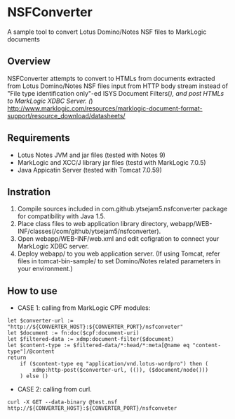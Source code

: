 # NSFConverter
A sample tool to convert Lotus Domino/Notes NSF files to MarkLogic documents

## Overview
NSFConverter attempts to convert to HTMLs from documents extracted from Lotus Domino/Notes NSF files input from HTTP body stream instead of "File type identification only"-ed ISYS Document Filters(*), and post HTMLs to MarkLogic XDBC Server.
(*) http://www.marklogic.com/resources/marklogic-document-format-support/resource_download/datasheets/


## Requirements
- Lotus Notes JVM and jar files (tested with Notes 9)
- MarkLogic and XCC/J library jar files (testd with MarkLogic 7.0.5)
- Java Appicatin Server (tested with Tomcat 7.0.59)

## Instration
1. Compile sources included in com.github.ytsejam5.nsfconverter package for compatibility with Java 1.5.
1. Place class files to web application library directory, webapp/WEB-INF/classes(/com/github/ytsejam5/nsfconverter).
1. Open webapp/WEB-INF/web.xml and edit cofigration to connect your MarkLogic XDBC server.
1. Deploy webapp/ to you web application server. (If using Tomcat, refer files in tomcat-bin-sample/ to set Domino/Notes related parameters in your environment.)

## How to use
- CASE 1: calling from MarkLogic CPF modules:
``` example.xqr
let $converter-url := "http://${CONVERTER_HOST}:${CONVERTER_PORT}/nsfconveter"
let $document := fn:doc($cpf:document-uri)
let $filtered-data := xdmp:document-filter($document)
let $content-type := $filtered-data/*:head/*:meta[@name eq "content-type"]/@content
return
	if ($content-type eq "application/vnd.lotus-wordpro") then (
		xdmp:http-post($converter-url, (()), ($document/node()))
	) else ()
```

- CASE 2: calling from curl.
```
curl -X GET --data-binary @test.nsf http://${CONVERTER_HOST}:${CONVERTER_PORT}/nsfconveter
```
